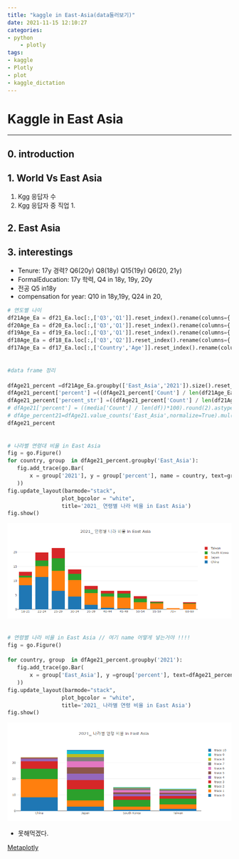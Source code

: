 ```yaml
---
title: "kaggle in East-Asia(data둘러보기)"
date: 2021-11-15 12:10:27
categories:
- python
    - plotly
tags:
- kaggle
- Plotly
- plot
- kaggle_dictation
---
```



# Kaggle in East Asia


<hr>

## 0. introduction

## 1. World Vs East Asia

1. Kgg 응답자 수 
2. Kgg 응답자 중 직업
   1. 
   
## 2. East Asia
## 3. interestings



- Tenure: 17y 경력? Q6(20y) Q8(18y) Q15(19y) Q6(20, 21y)
- FormalEducation: 17y 학력, Q4 in 18y, 19y, 20y
- 전공 Q5 in18y
- compensation for year: Q10 in 18y,19y, Q24 in 20,

```python
# 연도별 나이 
df21Age_Ea = df21_Ea.loc[:,['Q3','Q1']].reset_index().rename(columns={'Q3':'East_Asia', 'Q1':'2021'}).fillna('etc')
df20Age_Ea = df20_Ea.loc[:,['Q3','Q1']].reset_index().rename(columns={'Q3':'East_Asia', 'Q1':'2020'}).fillna('etc')
df19Age_Ea = df19_Ea.loc[:,['Q3','Q1']].reset_index().rename(columns={'Q3':'East_Asia', 'Q1':'2019'}).fillna('etc')
df18Age_Ea = df18_Ea.loc[:,['Q3','Q2']].reset_index().rename(columns={'Q3':'East_Asia', 'Q2':'2018'}).fillna('etc')
df17Age_Ea = df17_Ea.loc[:,['Country','Age']].reset_index().rename(columns={'Country':'East_Asia', 'Age':'2017'}).fillna('etc')


#data frame 정리

dfAge21_percent =df21Age_Ea.groupby(['East_Asia','2021']).size().reset_index().rename(columns = {0:"Count"})
dfAge21_percent['percent'] =((dfAge21_percent['Count'] / len(df21Age_Ea))*100).round(2)
dfAge21_percent['percent_str'] =((dfAge21_percent['Count'] / len(df21Age_Ea))*100).round(2).astype(str) + '%'
# dfAge21['percent'] = ((media['Count'] / len(df))*100).round(2).astype(str) + '%'
# dfAge_percent21=dfAge21.value_counts('East_Asia',normalize=True).mul(100).round(1).astype(str)
dfAge21_percent


# 나라별 연령대 비율 in East Asia
fig = go.Figure()
for country, group  in dfAge21_percent.groupby('East_Asia'):
   fig.add_trace(go.Bar(
       x = group['2021'], y = group['percent'], name = country, text=group['percent_str']
   ))
fig.update_layout(barmode="stack",
                 plot_bgcolor = "white",
                 title='2021_ 연령별 나라 비율 in East Asia')
fig.show()

```


![Q1_EastAsia](../imeges/kgg/Q1_EastAsia-1.png)



```python

# 연령별 나라 비율 in East Asia // 여기 name 어떻게 넣는거야 !!!! 
fig = go.Figure()

for country, group  in dfAge21_percent.groupby('2021'):
   fig.add_trace(go.Bar(
       x = group['East_Asia'], y =group['percent'], text=dfAge21_percent['percent_str']
   ))
fig.update_layout(barmode="stack",
                 plot_bgcolor = "white",
                 title='2021_ 나라별 연령 비율 in East Asia')
fig.show()
```


![img_1.Q1_EastAsia](../imeges/kgg/Q1_EastAsia-2.png)


- 못해먹겠다. 

[Metaplotly](https://m.blog.naver.com/PostView.naver?isHttpsRedirect=true&blogId=cjh226&logNo=221266463090)